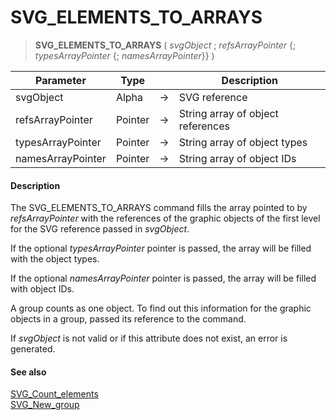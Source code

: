 # SVG_ELEMENTS_TO_ARRAYS

>**SVG_ELEMENTS_TO_ARRAYS** ( *svgObject* ; *refsArrayPointer* {; *typesArrayPointer* {; *namesArrayPointer*}} )

| Parameter | Type |  | Description |
| --- | --- | --- | --- |
| svgObject | Alpha | &#8594; | SVG reference |
| refsArrayPointer | Pointer | &#8594; | String array of object references |
| typesArrayPointer | Pointer | &#8594; | String array of object types |
| namesArrayPointer | Pointer | &#8594; | String array of object IDs |



#### Description 

The SVG\_ELEMENTS\_TO\_ARRAYS command fills the array pointed to by *refsArrayPointer* with the references of the graphic objects of the first level for the SVG reference passed in *svgObject*.

If the optional *typesArrayPointer* pointer is passed, the array will be filled with the object types.

If the optional *namesArrayPointer* pointer is passed, the array will be filled with object IDs.

A group counts as one object. To find out this information for the graphic objects in a group, passed its reference to the command.

If *svgObject* is not valid or if this attribute does not exist, an error is generated.

#### See also 

[SVG\_Count\_elements](SVG%5FCount%5Felements.md)  
[SVG\_New\_group](SVG%5FNew%5Fgroup.md)  
